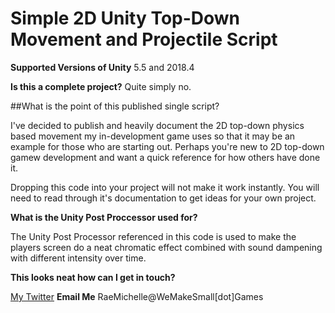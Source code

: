 # Simple 2D Unity Top-Down Movement and Projectile Script

**Supported Versions of Unity** 5.5 and 2018.4

**Is this a complete project?** Quite simply no.

##What is the point of this published single script?

I've decided to publish and heavily document the 2D top-down physics based movement my in-development game uses so that it may be an example for those who are starting out. Perhaps you're new to 2D top-down gamew development and want a quick reference for how others have done it.

Dropping this code into your project will not make it work instantly. You will need to read through it's documentation to get ideas for your own project.

**What is the Unity Post Proccessor used for?** 

The Unity Post Processor referenced in this code is used to make the players screen do a neat chromatic effect combined with sound dampening with different intensity over time.

**This looks neat how can I get in touch?**

[My Twitter](https://wwww.twitter.com/Kitsune86/)
**Email Me** RaeMichelle@WeMakeSmall[dot]Games
